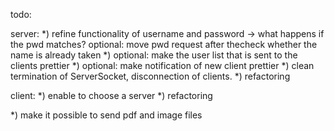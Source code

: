 todo:

server:
*) refine functionality of username and password -> what happens if the pwd matches?
    optional: move pwd request after thecheck whether the name is already taken
*) optional: make the user list that is sent to the clients prettier
*) optional: make notification of new client prettier
*) clean termination of ServerSocket, disconnection of clients.
*) refactoring

client:
*) enable to choose a server
*) refactoring

*) make it possible to send pdf and image files
